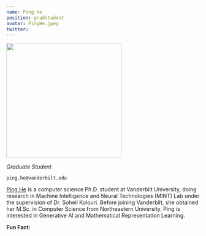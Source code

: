 ```yaml
---
name: Ping He
position: gradstudent
avatar: PingHe.jpeg
twitter:
---
```


<img width="300" src="{{site.baseurl}}/images/people/{{page.avatar}}" data-action="zoom">

_Graduate Student_<br>

<i class="fa fa-envelope-o"></i> `ping.he@vanderbilt.edu`

[Ping He](https://geobrownmotion.github.io/) is a computer science Ph.D. student at Vanderbilt University, doing research in Machine Intelligence and Neural Technologies (MINT) Lab under the supervision of Dr. Soheil Kolouri. Before joining Vanderbilt, she obtained her M.Sc. in Computer Science from Northeastern University. Ping is interested in Generative AI and Mathematical Representation Learning.

**Fun Fact:** 
